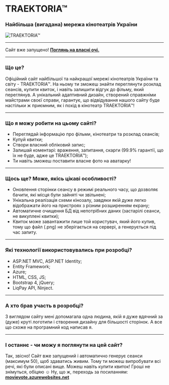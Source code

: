 # TRAEKTORIA™
### Найбільша (вигадана) мережа кінотеатрів України
![TRAEKTORIA™](https://user-images.githubusercontent.com/24297249/48654037-338d2880-ea12-11e8-8855-49e48449fe4d.png "TRAEKTORIA™")

***

Сайт вже запущено! [**Поглянь на власні очі.**](https://movievote.azurewebsites.net)

***

### Що це?
Офіційний сайт найбільшої та найкращої мережі кінотеатрів України та світу - TRAEKTORIA™. 
На ньому ти зможеш знайти переглянути розклад сеансів, купити квиток, і навіть залишити відгук до фільму, який переглянув.
А унікальний адаптивний дизайн, створений справжніми майстрами своєї справи, гарантує, що відвідування нашого сайту буде настільки ж приємним, як і похід в кінотеатр TRAEKTORIA™!

___

### Що я можу робити на цьому сайті?
+ Переглядай інформацію про фільми, кінотеатри та розклад сеансів;
+ Купуй квитки;
+ Створи власний обліковий запис;
+ Залишай коментарі: враження, запитання, скарги (99.9% гарантії, що їх не буде, адже це TRAEKTORIA™);
+ Ти навіть зможеш поставити власне фото на аватарку!

___

### Щось ще? Може, якісь цікаві особливості?
+ Оновлення сторінки сеансу в режимі реального часу, що дозволяє бачити, які місця були зайняті чи звільнені;
+ Унікальна реалізація схеми кінозалу, завдяки якій дуже легко відображати його на пристроях з різним розширенням екрану;
+ Автоматичне очищення БД від непотрібних даних (застарілі сеанси, не викуплені квитки);
+ Квиток може завантажити лише той користувач, який його купив, тому що файл (.png) не зберігається на сервері, а генерується під час запиту.

___

### Які технології використовувались при розробці?
+ ASP.NET MVC, ASP.NET Identity;
+ Entity Framework;
+ Azure;
+ HTML, CSS, JS;
+ Bootstrap 4, jQuery;
+ LiqPay API, Ninject.

___

### А хто брав участь в розробці?
З виглядом сайту мені допомагала одна людина, якій я дуже вдячний за (дуже) круті логотипи і створення дизайну для більшості сторінок.
А все що схоже на програмний код написав я.

___

### І останнє - чи можу я поглянути на цей сайт?
Так, звісно! Сайт вже запущений і автоматично генерує сеанси (максимум 50), щоб здаватись живим.
Тому ти можеш випробувати всі речі, які були описані вище. Можеш навіть купити квиток! Гроші не знімуться, обіцяю ☺
Ну, що ж, переходь за посиланням: [**movievote.azurewebsites.net**](https://movievote.azurewebsites.net)
